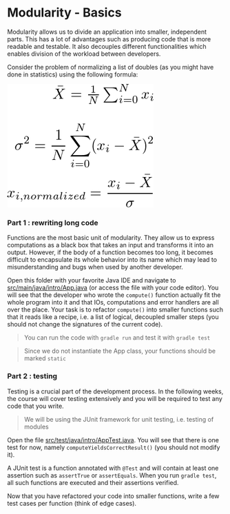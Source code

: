 # Modularity - Basics

Modularity allows us to divide an application into smaller, independent parts. This has a lot of advantages such as producing code that is more readable and testable. It also decouples different functionalities which enables division of the workload between developers.

Consider the problem of normalizing a list of doubles (as you might have done in statistics) using the following formula:

![](latex_normalized.png)

### Part 1 : rewriting long code

Functions are the most basic unit of modularity. They allow us to express computations as a black box that takes an input and transforms it into an output. However, if the body of a function becomes too long, it becomes difficult to encapsulate its whole behavior into its name which may lead to misunderstanding and bugs when used by another developer.

Open this folder with your favorite Java IDE and navigate to [src/main/java/intro/App.java](src/main/java/intro/App.java) (or access the file with your code editor). You will see that the developer who wrote the `compute()` function actually fit the whole program into it and that IOs, computations and error handlers are all over the place. Your task is to refactor `compute()` into smaller functions such that it reads like a recipe, i.e. a list of logical, decoupled smaller steps (you should not change the signatures of the current code).

> You can run the code with `gradle run` and test it with `gradle test`

> Since we do not instantiate the App class, your functions should be marked `static`

### Part 2 : testing

Testing is a crucial part of the development process. In the following weeks, the course will cover testing extensively and you will be required to test any code that you write.

> We will be using the JUnit framework for unit testing, i.e. testing of modules

Open the file [src/test/java/intro/AppTest.java](src/test/java/intro/AppTest.java). You will see that there is one test for now, namely `computeYieldsCorrectResult()` (you should not modify it).

A JUnit test is a function annotated with `@Test` and will contain at least one assertion such as `assertTrue` or `assertEquals`. When you run `gradle test`, all such functions are executed and their assertions verified.

Now that you have refactored your code into smaller functions, write a few test cases per function (think of edge cases).

